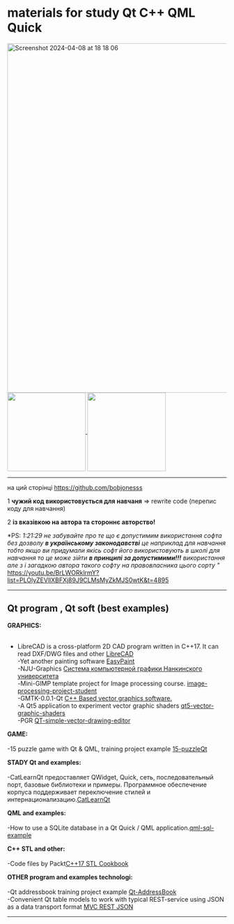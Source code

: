 ###  <h1>materials for study Qt C++ QML Quick</h1>

<img width="801" alt="Screenshot 2024-04-08 at 18 18 06" src="https://github.com/bobjonesss/bobjonesss/assets/47592554/90c4b9fe-74d4-46f6-ab6b-d6e8360375c5">

<a href="https://github.com/anuraghazra/github-readme-stats">
  <img height=180 align="center" src="https://github-readme-stats.vercel.app/api?username=bobjonesss" />
</a> <a href="https://github.com/anuraghazra/convoychat">
  <img height=180 align="center" src="https://github-readme-stats.vercel.app/api/top-langs?username=bobjonesss&layout=compact&langs_count=8&card_width=320" />
</a>

<hr>

на ций сторінці https://github.com/bobjonesss

1 **чужий код використовується для навчаня** => rewrite code (перепис коду для навчання)

2 **із вказівкою на автора та стороннє авторство!**

*PS: <i>1:21:29 не забувайте про те що є допустимим використання софта без дозволу **в українському законодавстві** 
  це наприклад для навчання тобто якщо ви придумали якісь софт його використовують в школі для навчання то це може зійти **в принципі за допустимими!!!**
використання але з і загадкою автора такого софту на правовласника цього сорту " </i> https://youtu.be/BrLWORklrmY?list=PLOlyZEVllXBFXj89J9CLMsMyZkMJS0wtK&t=4895

<hr>

<h2>Qt program , Qt soft (best examples)</h2> 

**GRAPHICS:**
<br><br>
* LibreCAD is a cross-platform 2D CAD program written in C++17. It can read DXF/DWG files and other <a href=https://github.com/bobjonesss/LibreCAD>LibreCAD</a><br>
-Yet another painting software  <a href=https://github.com/bobjonesss/EasyPaint>EasyPaint</a><br>
-NJU-Graphics  <a href=https://github.com/bobjonesss/NJU-Graphics>Система компьютерной графики Нанкинского университета</a><br>
-Mini-GIMP template project for Image processing course. <a href=https://github.com/bobjonesss/image-processing-project-student>image-processing-project-student</a><br>
-GMTK-0.0.1-Qt  <a href=https://github.com/sarniraula/GMTK-0.0.1-Qt>C++ Based vector graphics software.</a><br>
-A Qt5 application to experiment vector graphic shaders <a href=https://github.com/bobjonesss/qt5-vector-graphic-shaders>qt5-vector-graphic-shaders</a><br>
-PGR <a href=https://github.com/bobjonesss/QT-simple-vector-drawing-editor>QT-simple-vector-drawing-editor</a><br>

**GAME:**
<br><br>
-15 puzzle game with Qt & QML, training project example <a href=https://github.com/smay1613/15-puzzleQt>15-puzzleQt</a><br>

**STADY Qt and examples:**
<br><br>
-CatLearnQt предоставляет QWidget, Quick, сеть, последовательный порт, базовые библиотеки и примеры. 
Программное обеспечение корпуса поддерживает переключение стилей и интернационализацию.<a href=https://github.com/bobjonesss/CatLearnQt>CatLearnQt </a><br>

**QML and examples:**
<br><br>
-How to use a SQLite database in a Qt Quick / QML application.<a href=https://github.com/bobjonesss/qml-sql-example>qml-sql-example </a><br>

**C++ STL and other:**
<br><br>
-Code files by Packt<a href=https://github.com/PacktPublishing/Cpp17-STL-Cookbook>C++17 STL Cookbook </a><br>

**OTHER program and examples technologi:**
<br><br>
-Qt addressbook training project example <a href=https://github.com/bobjonesss/Qt-AddressBook>Qt-AddressBook </a><br>
-Convenient Qt table models to work with typical REST-service using JSON as a data transport format <a href=https://github.com/bobjonesss/QtRestJsonModels>MVC REST JSON </a><br>

<hr>
